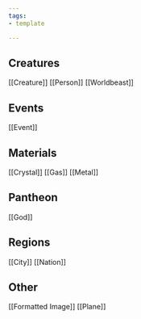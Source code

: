 ```yaml
---
tags:
- template

---
```


## Creatures
[[Creature]]
[[Person]]
[[Worldbeast]]
## Events
[[Event]]
## Materials
[[Crystal]]
[[Gas]]
[[Metal]]
## Pantheon
[[God]]
## Regions
[[City]]
[[Nation]]
## Other
[[Formatted Image]]
[[Plane]]

